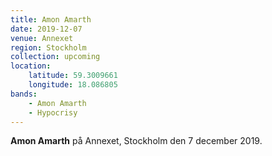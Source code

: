 ```yaml
---
title: Amon Amarth
date: 2019-12-07
venue: Annexet
region: Stockholm
collection: upcoming
location: 
    latitude: 59.3009661
    longitude: 18.086805
bands:
    - Amon Amarth
    - Hypocrisy
---
```

**Amon Amarth** på Annexet, Stockholm den 7 december 2019.